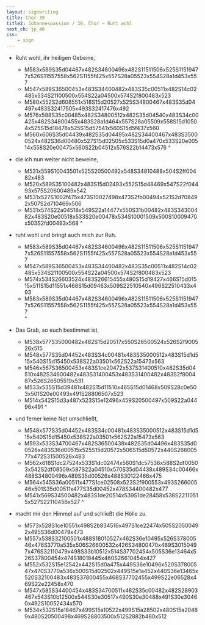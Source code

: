 ```yaml
---
layout: signwriting
title: Chor 39
title2: Johannespassion / 39. Chor – Ruht wohl
next_ch: jp_40
css:
    - sign
---
```


<!--
https://www.signbank.org/signpuddle2.0/searchword.php
https://www.sutton-signwriting.io/signmaker
-->
	
<!--
Ruht wohl, ihr heiligen Gebeine,
die ich nun weiter nicht beweine,
ruht wohl und bringt auch mich zur Ruh.

Das Grab, so euch bestimmet ist, 
und ferner keine Not umschließt, 
macht mir den Himmel auf und schließt die Hölle zu.
-->    

- Ruht wohl, ihr heiligen Gebeine,
    + M583x589S35d04467x482S34600496x482S11511506x525S11519477x526S11557558x562S1155f425x557S28a05523x554S28a1d453x557  
    + M547x589S36500453x483S34400482x483S35c00511x482S14c02485x534S21100500x554S22a04500x574S2f800483x523
    + M580x552S2d608551x518S15d20527x525S34800467x483S35d04497x483S32417505x493S32417476x492
    + M576x588S35c00485x482S34800512x482S35d04540x483S34c00425x482S34800455x483S28a1d464x557S28a05509x558S15d10504x525S15d18478x525S15d57541x560S15d5f437x560
    + M560x606S35d04439x482S35d04495x482S34400467x483S35000524x482S36d00480x527S15d02505x533S15d0a470x533S20e00514x558S20e00475x560S22b04512x576S22b14473x576
^

- die ich nun weiter nicht beweine,
    + M531x559S10043501x525S20500492x548S34810488x504S2ff00482x483
    + M520x589S35100482x483S15d02493x552S15d48469x547S22f04493x575S20600489x542
    + M531x527S1002f475x473S10027498x473S2fb00494x521S2d708492x507S2d710469x506
    + M531x574S22a04518x549S22a14477x550S31b00482x483S34300482x483S20e00518x533S20e00478x534S10001509x500S10009470x503S2fd00493x568
^

- ruht wohl und bringt auch mich zur Ruh.
    + M583x589S35d04467x482S34600496x482S11511506x525S11519477x526S11557558x562S1155f425x557S28a05523x554S28a1d453x557  
    + M547x589S36500453x483S34400482x483S35c00511x482S14c02485x534S21100500x554S22a04500x574S2f800483x523
    + M574x534S26603524x483S26615455x480S15d19427x466S15d01515x511S15d11551x468S15d09463x509S22510540x496S22510433x493
    + M583x589S35d04467x482S34600496x482S11511506x525S11519477x526S11557558x562S1155f425x557S28a05523x554S28a1d453x557  
^

- Das Grab, so euch bestimmet ist,
    + M538x577S35000482x482S15d20517x550S26500524x526S2f900526x515
    + M548x577S35d04452x483S34c00481x483S35000512x483S15d1d515x540S15d15450x538S22a03501x562S22a15473x563
    + M546x567S36500453x483S1ce20472x537S31400510x482S35d04510x482S34600482x483S31400453x483S31400482x483S2f800487x526S26505519x531
    + M533x535S15d39481x482S15d11510x465S15d01468x509S28c0e503x501S20e00493x491S28806507x523
    + M514x542S15d3a487x523S15e12496x459S20500497x509S22a04496x491
^

- und ferner keine Not umschließt,
    + M548x577S35d04452x483S34c00481x483S35000512x483S15d1d515x540S15d15450x538S22a03501x562S22a15473x563
    + M593x533S34700467x482S36500438x482S35d04496x483S35d00526x483S36d00515x525S15d20572x506S15d50572x440S26600577x472S31500526x483
    + M562x618S1dc27524x533S1dc02474x560S1dc57536x588S2df00503x542S2df08509x587S22a04510x570S35d04438x489S34c00466x488S34800496x489S35d00526x488S30122466x475
    + M564x545S36a00511x477S1ce02508x523S2f900553x493S26600546x501S35d00511x477S35d00452x478S34400482x477
    + M541x569S34500482x483S1de20514x539S1de28458x538S22110515x527S22110456x527
^

- macht mir den Himmel auf und schließt die Hölle zu.
    + M573x528S1ce10551x498S2b834516x497S1ce22474x505S20500492x495S36d00479x473
    + M557x538S32100501x488S18010527x462S36e10495x526S37800546x476S3770a535x506S26600532x426S34800470x489S30150497x476S32110479x498S33b10512x514S37702454x505S36e13464x526S37800454x474S18018445x460S26610454x427
    + M552x532S15e12542x442S15d0a475x449S36e10496x520S37800547x470S3770a536x500S15d02502x449S15e1a452x440S36e13465x520S32100483x483S37800455x468S37702455x499S22e06528x469S22e22458x470
    + M547x585S34400454x483S34700511x482S35c00482x482S28903467x543S10b12500x544S30e30517x490S30e30488x491S30e30460x492S10052434x570
    + M534x532S15a18467x499S15a10522x499S15a28502x480S15a20489x480S20500498x469S28803500x512S2882b480x512








